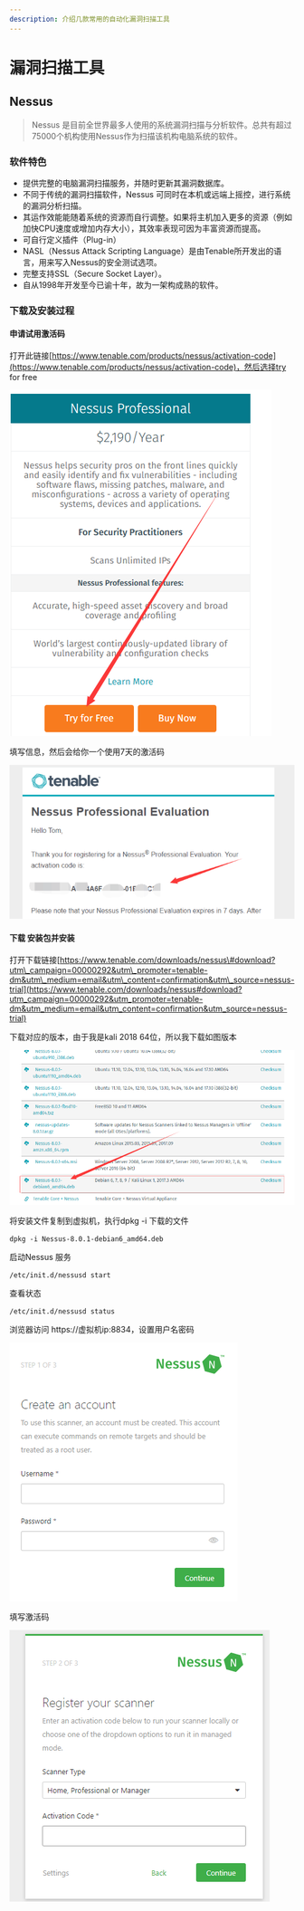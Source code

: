 ```yaml
---
description: 介绍几款常用的自动化漏洞扫描工具
---
```


# 漏洞扫描工具

## Nessus

> Nessus 是目前全世界最多人使用的系统漏洞扫描与分析软件。总共有超过75000个机构使用Nessus作为扫描该机构电脑系统的软件。

### 软件特色

* 提供完整的电脑漏洞扫描服务，并随时更新其漏洞数据库。 
* 不同于传统的漏洞扫描软件，Nessus 可同时在本机或远端上摇控，进行系统的漏洞分析扫描。 
* 其运作效能能随着系统的资源而自行调整。如果将主机加入更多的资源（例如加快CPU速度或增加内存大小），其效率表现可因为丰富资源而提高。 
* 可自行定义插件（Plug-in） 
* NASL（Nessus Attack Scripting Language）是由Tenable所开发出的语言，用来写入Nessus的安全测试选项。 
* 完整支持SSL（Secure Socket Layer）。 
* 自从1998年开发至今已谕十年，故为一架构成熟的软件。

### 下载及安装过程

#### 申请试用激活码

打开此链接[https://www.tenable.com/products/nessus/activation-code](https://www.tenable.com/products/nessus/activation-code)，然后选择try for free

![](../.gitbook/assets/image%20%28147%29.png)

填写信息，然后会给你一个使用7天的激活码

![](../.gitbook/assets/image%20%2825%29.png)

#### 下载 安装包并安装

打开下载链接[https://www.tenable.com/downloads/nessus\#download?utm\_campaign=00000292&utm\_promoter=tenable-dm&utm\_medium=email&utm\_content=confirmation&utm\_source=nessus-trial](https://www.tenable.com/downloads/nessus#download?utm_campaign=00000292&utm_promoter=tenable-dm&utm_medium=email&utm_content=confirmation&utm_source=nessus-trial)

下载对应的版本，由于我是kali 2018 64位，所以我下载如图版本

![](../.gitbook/assets/image%20%2820%29.png)

将安装文件复制到虚拟机，执行dpkg -i 下载的文件

```text
dpkg -i Nessus-8.0.1-debian6_amd64.deb
```

启动Nessus 服务

```text
/etc/init.d/nessusd start
```

查看状态

```text
/etc/init.d/nessusd status
```

浏览器访问 https://虚拟机ip:8834，设置用户名密码

![](../.gitbook/assets/image%20%2865%29.png)

填写激活码

![](../.gitbook/assets/image%20%2829%29.png)



